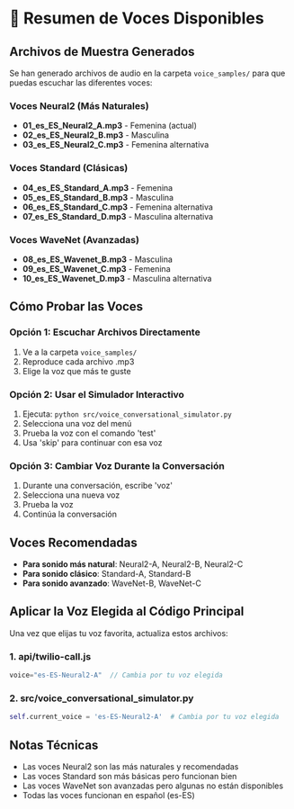 # 🎤 Resumen de Voces Disponibles

## Archivos de Muestra Generados

Se han generado archivos de audio en la carpeta `voice_samples/` para que puedas escuchar las diferentes voces:

### Voces Neural2 (Más Naturales)
- **01_es_ES_Neural2_A.mp3** - Femenina (actual)
- **02_es_ES_Neural2_B.mp3** - Masculina  
- **03_es_ES_Neural2_C.mp3** - Femenina alternativa

### Voces Standard (Clásicas)
- **04_es_ES_Standard_A.mp3** - Femenina
- **05_es_ES_Standard_B.mp3** - Masculina
- **06_es_ES_Standard_C.mp3** - Femenina alternativa
- **07_es_ES_Standard_D.mp3** - Masculina alternativa

### Voces WaveNet (Avanzadas)
- **08_es_ES_Wavenet_B.mp3** - Masculina
- **09_es_ES_Wavenet_C.mp3** - Femenina
- **10_es_ES_Wavenet_D.mp3** - Masculina alternativa

## Cómo Probar las Voces

### Opción 1: Escuchar Archivos Directamente
1. Ve a la carpeta `voice_samples/`
2. Reproduce cada archivo .mp3
3. Elige la voz que más te guste

### Opción 2: Usar el Simulador Interactivo
1. Ejecuta: `python src/voice_conversational_simulator.py`
2. Selecciona una voz del menú
3. Prueba la voz con el comando 'test'
4. Usa 'skip' para continuar con esa voz

### Opción 3: Cambiar Voz Durante la Conversación
1. Durante una conversación, escribe 'voz'
2. Selecciona una nueva voz
3. Prueba la voz
4. Continúa la conversación

## Voces Recomendadas

- **Para sonido más natural**: Neural2-A, Neural2-B, Neural2-C
- **Para sonido clásico**: Standard-A, Standard-B
- **Para sonido avanzado**: WaveNet-B, WaveNet-C

## Aplicar la Voz Elegida al Código Principal

Una vez que elijas tu voz favorita, actualiza estos archivos:

### 1. api/twilio-call.js
```javascript
voice="es-ES-Neural2-A"  // Cambia por tu voz elegida
```

### 2. src/voice_conversational_simulator.py
```python
self.current_voice = 'es-ES-Neural2-A'  # Cambia por tu voz elegida
```

## Notas Técnicas

- Las voces Neural2 son las más naturales y recomendadas
- Las voces Standard son más básicas pero funcionan bien
- Las voces WaveNet son avanzadas pero algunas no están disponibles
- Todas las voces funcionan en español (es-ES)
